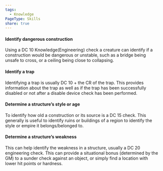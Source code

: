 ```yaml
---
tags:
  - Knowledge
PageType: Skills
share: true
---
```

#### Identify dangerous construction

Using a DC 10 Knowledge(Engineering) check a creature can identify if a construction would be dangerous or unstable, such as a bridge being unsafe to cross, or a ceiling being close to collapsing.

#### Identify a trap

Identifying a trap is usually DC 10 + the CR of the trap. This provides information about the trap as well as if the trap has been successfully disabled or not after a disable device check has been performed.

#### Determine a structure’s style or age

To identify how old a construction or its source is a DC 15 check. This generally is useful to identify ruins or buildings of a region to identify the style or empire it belongs/belonged to.

#### Determine a structure’s weakness

This can help identify the weakness in a structure, usually a DC 20 engineering check. This can provide a situational bonus (determined by the GM) to a sunder check against an object, or simply find a location with lower hit points or hardness.